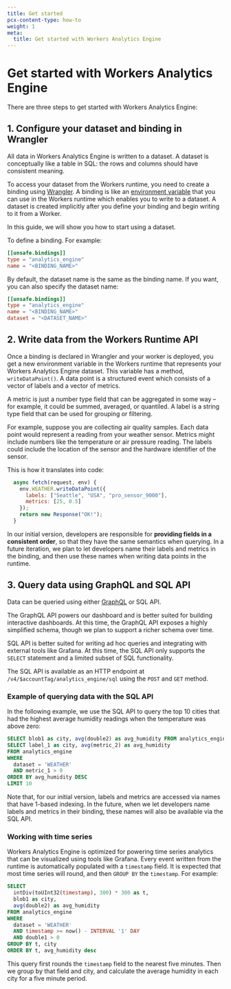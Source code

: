```yaml
---
title: Get started
pcx-content-type: how-to
weight: 1
meta:
  title: Get started with Workers Analytics Engine
---
```


# Get started with Workers Analytics Engine

There are three steps to get started with Workers Analytics Engine:

## 1. Configure your dataset and binding in Wrangler

All data in Workers Analytics Engine is written to a dataset. A dataset is conceptually like a table in SQL: the rows and columns should have consistent meaning.

To access your dataset from the Workers runtime, you need to create a binding using [Wrangler](https://developers.cloudflare.com/workers/wrangler/configuration/). A binding is like an [environment variable](/workers/platform/environment-variables/) that you can use in the Workers runtime which enables you to write to a dataset. A dataset is created implicitly after you define your binding and begin writing to it from a Worker.

In this guide, we will show you how to start using a dataset.

To define a binding. For example:

```toml
[[unsafe.bindings]]
type = "analytics_engine"
name = "<BINDING_NAME>"
```

By default, the dataset name is the same as the binding name. If you want, you can also specify the dataset name:

```toml
[[unsafe.bindings]]
type = "analytics_engine"
name = "<BINDING_NAME>"
dataset = "<DATASET_NAME>"
```

## 2. Write data from the Workers Runtime API

Once a binding is declared in Wrangler and your worker is deployed, you get a new environment variable in the Workers runtime that represents your Workers Analytics Engine dataset. This variable has a method, `writeDataPoint()`. A data point is a structured event which consists of a vector of labels and a vector of metrics.

A metric is just a number type field that can be aggregated in some way – for example, it could be summed, averaged, or quantiled. A label is a string type field that can be used for grouping or filtering.

For example, suppose you are collecting air quality samples. Each data point would represent a reading from your weather sensor. Metrics might include numbers like the temperature or air pressure reading. The labels could include the location of the sensor and the hardware identifier of the sensor.

This is how it translates into code:

```js
  async fetch(request, env) {
    env.WEATHER.writeDataPoint({
      labels: ["Seattle", "USA", "pro_sensor_9000"],
      metrics: [25, 0.5]
    });
    return new Response("OK!");
  }
```

In our initial version, developers are responsible for **providing fields in a consistent order**, so that they have the same semantics when querying. In a future iteration, we plan to let developers name their labels and metrics in the binding, and then use these names when writing data points in the runtime.

## 3. Query data using GraphQL and SQL API

Data can be queried using either [GraphQL](/analytics/graphql-api/) or SQL API.

The GraphQL API powers our dashboard and is better suited for building interactive dashboards. At this time, the GraphQL API exposes a highly simplified schema, though we plan to support a richer schema over time.

SQL API is better suited for writing ad hoc queries and integrating with external tools like Grafana. At this time, the SQL API only supports the `SELECT` statement and a limited subset of SQL functionality.

The SQL API is available as an HTTP endpoint at `/v4/$accountTag/analytics_engine/sql` using the `POST` and `GET` method.

### Example of querying data with the SQL API

In the following example, we use the SQL API to query the top 10 cities that had the highest average humidity readings when the temperature was above zero:

```sql
SELECT blob1 as city, avg(double2) as avg_humidity FROM analytics_engine WHERE dataset = 'WEATHER' AND double1 > 0 GROUP BY city ORDER BY avg_humidity DESC LIMIT 10
SELECT label_1 as city, avg(metric_2) as avg_humidity
FROM analytics_engine
WHERE 
  dataset = 'WEATHER'
  AND metric_1 > 0
ORDER BY avg_humidity DESC
LIMIT 10
```

Note that, for our initial version, labels and metrics are accessed via names that have 1-based indexing. In the future, when we let developers name labels and metrics in their binding, these names will also be available via the SQL API.

### Working with time series

Workers Analytics Engine is optimized for powering time series analytics that can be visualized using tools like Grafana. Every event written from the runtime is automatically populated with a `timestamp` field. It is expected that most time series will round, and then `GROUP BY` the `timestamp`. For example:

```sql
SELECT
  intDiv(toUInt32(timestamp), 300) * 300 as t, 
  blob1 as city, 
  avg(double2) as avg_humidity
FROM analytics_engine
WHERE 
  dataset = 'WEATHER'
  AND timestamp >= now() - INTERVAL '1' DAY
  AND double1 > 0
GROUP BY t, city
ORDER BY t, avg_humidity desc
```

This query first rounds the `timestamp` field to the nearest five minutes. Then we group by that field and city, and calculate the average humidity in each city for a five minute period. 